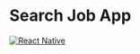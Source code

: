 # Search Job App
[![React Native](https://img.shields.io/badge/React%20Native-v0.73.4-blue.svg)](https://reactnative.dev/)

